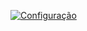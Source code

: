 [![Configuração](https://img.shields.io/badge/Sway-Config-blue?style=for-the-badge)](https://github.com/AnJLFifi/Config-Tiling/blob/main/Sway/config)


